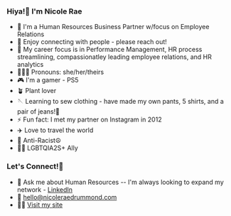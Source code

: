 ### Hiya!👋 I'm Nicole Rae

- 🤝 I'm a Human Resources Business Partner w/focus on Employee Relations
- 👥 Enjoy connecting with people - please reach out!
- 💼 My career focus is in Performance Management, HR process streamlining, compassionatley leading employee relations, and HR analytics
- 👩🏻‍🦰 Pronouns: she/her/theirs
- 🎮 I'm a gamer - PS5
- 🪴 Plant lover
- 🪡 Learning to sew clothing - have made my own pants, 5 shirts, and a pair of jeans!👖
- ⚡ Fun fact: I met my partner on Instagram in 2012
- ✈️ Love to travel the world
- 🖤 Anti-Racist☮️
- 🏳️‍🌈 LGBTQIA2S+ Ally

### Let's Connect!📲
- 💬 Ask me about Human Resources -- I'm always looking to expand my network - <a href="https://www.linkedin.com/in/nicoleraedrummond">LinkedIn</a>
- 📩 hello@nicoleraedrummond.com
- 🧑‍💻 <a href="https://www.linkedin.com/in/nicoleraedrummond"> Visit my site </a>

### 

<!--
**nicolerae/nicolerae** is a ✨ _special_ ✨ repository because its `README.md` (this file) appears on your GitHub profile.
- 🔭 I’m currently working on ...
- 💻 I’m currently looking to 
- 🌱 I’m currently learning Python
- 💬 Ask me about Career Coaching
- 📫 How to reach me: hello@nicoleraedrummond.com
- 😄 Pronouns: she/her
Here are some ideas to get you started:

- 🔭 I’m currently working on creating readme.md templates for my students
- 🌱 I’m currently learning Python
- 💬 Ask me about Career Coaching
- 📫 How to reach me: hello@nicoleraedrummond.com
- 😄 Pronouns: she/her
- ⚡ Fun fact: I met my partner on Instagram in 2012
-->
